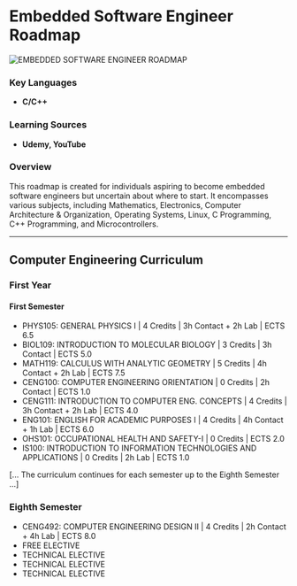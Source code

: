# Embedded Software Engineer Roadmap

![EMBEDDED SOFTWARE ENGINEER ROADMAP](https://user-images.githubusercontent.com/65850970/195013064-c1f15975-7a1b-4a76-957e-dee7dc68a295.png)

### Key Languages
- **C/C++**

### Learning Sources
- **Udemy, YouTube**

### Overview
This roadmap is created for individuals aspiring to become embedded software engineers but uncertain about where to start. It encompasses various subjects, including Mathematics, Electronics, Computer Architecture & Organization, Operating Systems, Linux, C Programming, C++ Programming, and Microcontrollers.

---

## Computer Engineering Curriculum

### First Year

#### First Semester
- PHYS105: GENERAL PHYSICS I | 4 Credits | 3h Contact + 2h Lab | ECTS 6.5
- BIOL109: INTRODUCTION TO MOLECULAR BIOLOGY | 3 Credits | 3h Contact | ECTS 5.0
- MATH119: CALCULUS WITH ANALYTIC GEOMETRY | 5 Credits | 4h Contact + 2h Lab | ECTS 7.5
- CENG100: COMPUTER ENGINEERING ORIENTATION | 0 Credits | 2h Contact | ECTS 1.0
- CENG111: INTRODUCTION TO COMPUTER ENG. CONCEPTS | 4 Credits | 3h Contact + 2h Lab | ECTS 4.0
- ENG101: ENGLISH FOR ACADEMIC PURPOSES I | 4 Credits | 4h Contact + 1h Lab | ECTS 6.0
- OHS101: OCCUPATIONAL HEALTH AND SAFETY-I | 0 Credits | ECTS 2.0
- IS100: INTRODUCTION TO INFORMATION TECHNOLOGIES AND APPLICATIONS | 0 Credits | 2h Lab | ECTS 1.0

[... The curriculum continues for each semester up to the Eighth Semester ...]

### Eighth Semester
- CENG492: COMPUTER ENGINEERING DESIGN II | 4 Credits | 2h Contact + 4h Lab | ECTS 8.0
- FREE ELECTIVE
- TECHNICAL ELECTIVE
- TECHNICAL ELECTIVE
- TECHNICAL ELECTIVE
